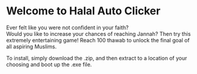 # Welcome to Halal Auto Clicker

Ever felt like you were not confident in your faith?	
Would you like to increase your chances of reaching Jannah?	
Then try this extremely entertaining game! Reach 100 thawab to unlock the final goal of all aspiring Muslims.

To install, simply download the .zip, and then extract to a location of your choosing and boot up the .exe file.


